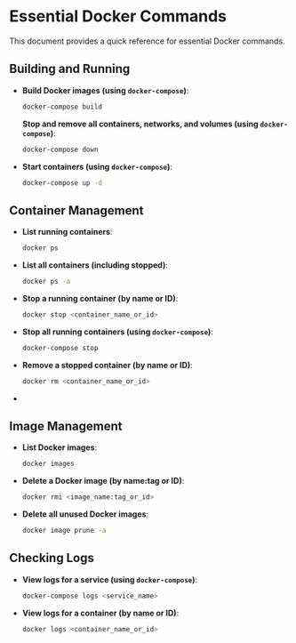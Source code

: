 # Essential Docker Commands

This document provides a quick reference for essential Docker commands.

## Building and Running

- **Build Docker images (using `docker-compose`)**:
  ```bash
  docker-compose build
  ```
  **Stop and remove all containers, networks, and volumes (using `docker-compose`)**:
  ```bash
  docker-compose down
  ```
- **Start containers (using `docker-compose`)**:
  ```bash
  docker-compose up -d
  ```

## Container Management

- **List running containers**:

  ```bash
  docker ps
  ```

- **List all containers (including stopped)**:

  ```bash
  docker ps -a
  ```

- **Stop a running container (by name or ID)**:

  ```bash
  docker stop <container_name_or_id>
  ```

- **Stop all running containers (using `docker-compose`)**:

  ```bash
  docker-compose stop
  ```

- **Remove a stopped container (by name or ID)**:

  ```bash
  docker rm <container_name_or_id>
  ```

-

## Image Management

- **List Docker images**:

  ```bash
  docker images
  ```

- **Delete a Docker image (by name:tag or ID)**:

  ```bash
  docker rmi <image_name:tag_or_id>
  ```

- **Delete all unused Docker images**:
  ```bash
  docker image prune -a
  ```

## Checking Logs

- **View logs for a service (using `docker-compose`)**:

  ```bash
  docker-compose logs <service_name>
  ```

- **View logs for a container (by name or ID)**:
  ```bash
  docker logs <container_name_or_id>
  ```
